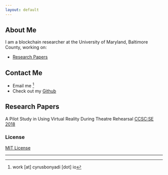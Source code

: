 ```yaml
---
layout: default
---
```


## About Me

I am a blockchain researcher at the University of Maryland, Baltimore County, working on:
+ [Research Papers](#papers)

## Contact Me
+ Email me [^1]
+ Check out my [Github](https://github.com/cbonyadi)

## <a name="papers">Research Papers

A Pilot Study in Using Virtual Reality During Theatre Rehearsal [CCSC:SE 2018](http://dl.acm.org/citation.cfm?id=3282588.3282612)

### License

[MIT License](http://cbonyadi.github.io/LICENSE.txt)

---
[^1]: work \[at\] cyrusbonyadi \[dot\] io
